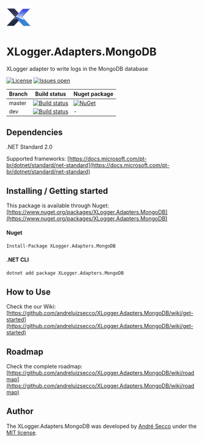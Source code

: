 ![](https://raw.githubusercontent.com/andreluizsecco/XLogger.Adapters.MongoDB/dev/logo.png)

# XLogger.Adapters.MongoDB
XLogger adapter to write logs in the MongoDB database

[![License](https://img.shields.io/github/license/andreluizsecco/XLogger.Adapters.MongoDB.svg)](LICENSE)
[![Issues open](https://img.shields.io/github/issues/andreluizsecco/XLogger.Adapters.MongoDB.svg)](https://github.com/andreluizsecco/XLogger.Adapters.MongoDB/issues)

Branch | Build status | Nuget package
-------|-------|--------------
master | [![Build status](https://ci.appveyor.com/api/projects/status/8hhpel6iuf595ewy/branch/master?svg=true)](https://ci.appveyor.com/project/andreluizsecco/xlogger-adapters-mongodb-t2rih/branch/master)|[![NuGet](https://img.shields.io/nuget/v/XLogger.Adapters.MongoDB.svg?style=flat-square&label=nuget)](https://www.nuget.org/packages/XLogger.Adapters.MongoDB/)
dev | [![Build status](https://ci.appveyor.com/api/projects/status/r55k42hve9kr5qo6/branch/dev?svg=true)](https://ci.appveyor.com/project/andreluizsecco/xlogger-adapters-mongodb/branch/dev)|-

## Dependencies
.NET Standard 2.0

Supported frameworks: [https://docs.microsoft.com/pt-br/dotnet/standard/net-standard](https://docs.microsoft.com/pt-br/dotnet/standard/net-standard)

## Installing / Getting started

This package is available through Nuget: [https://www.nuget.org/packages/XLogger.Adapters.MongoDB](https://www.nuget.org/packages/XLogger.Adapters.MongoDB)

#### Nuget
```
Install-Package XLogger.Adapters.MongoDB
```

#### .NET CLI
```
dotnet add package XLogger.Adapters.MongoDB
```
## How to Use

Check the our Wiki: [https://github.com/andreluizsecco/XLogger.Adapters.MongoDB/wiki/get-started](https://github.com/andreluizsecco/XLogger.Adapters.MongoDB/wiki/get-started)

## Roadmap

Check the complete roadmap: [https://github.com/andreluizsecco/XLogger.Adapters.MongoDB/wiki/roadmap](https://github.com/andreluizsecco/XLogger.Adapters.MongoDB/wiki/roadmap)

## Author

The XLogger.Adapters.MongoDB was developed by [André Secco](http://andresecco.com.br) under the [MIT license](LICENSE).
